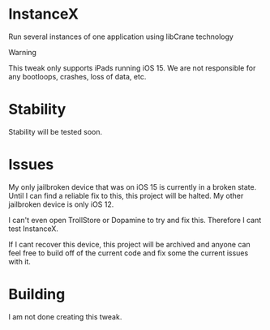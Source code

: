 # InstanceX
Run several instances of one application using libCrane technology

> [!WARNING]  
> This tweak only supports iPads running iOS 15. We are not responsible for any bootloops, crashes, loss of data, etc.

# Stability

Stability will be tested soon.

# Issues

My only jailbroken device that was on iOS 15 is currently in a broken state. Until I can find a reliable fix to this, this project will be halted. My other jailbroken device is only iOS 12.

I can't even open TrollStore or Dopamine to try and fix this. Therefore I cant test InstanceX.

If I cant recover this device, this project will be archived and anyone can feel free to build off of the current code and fix some the current issues with it.

# Building

I am not done creating this tweak.
